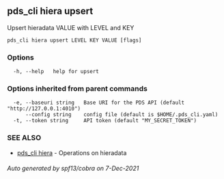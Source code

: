 ## pds_cli hiera upsert

Upsert hieradata VALUE with LEVEL and KEY

```
pds_cli hiera upsert LEVEL KEY VALUE [flags]
```

### Options

```
  -h, --help   help for upsert
```

### Options inherited from parent commands

```
  -e, --baseuri string   Base URI for the PDS API (default "http://127.0.0.1:4010")
      --config string    config file (default is $HOME/.pds_cli.yaml)
  -t, --token string     API token (default "MY_SECRET_TOKEN")
```

### SEE ALSO

* [pds_cli hiera](pds_cli_hiera.md)	 - Operations on hieradata

###### Auto generated by spf13/cobra on 7-Dec-2021
